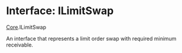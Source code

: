 # Interface: ILimitSwap

[Core](../modules/Core.md).ILimitSwap

An interface that represents a limit order
swap with required minimum receivable.
